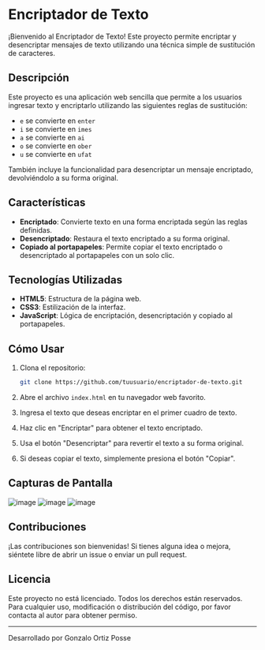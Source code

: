 # Encriptador de Texto

¡Bienvenido al Encriptador de Texto! Este proyecto permite encriptar y desencriptar mensajes de texto utilizando una técnica simple de sustitución de caracteres.

## Descripción

Este proyecto es una aplicación web sencilla que permite a los usuarios ingresar texto y encriptarlo utilizando las siguientes reglas de sustitución:

- `e` se convierte en `enter`
- `i` se convierte en `imes`
- `a` se convierte en `ai`
- `o` se convierte en `ober`
- `u` se convierte en `ufat`

También incluye la funcionalidad para desencriptar un mensaje encriptado, devolviéndolo a su forma original.

## Características

- **Encriptado**: Convierte texto en una forma encriptada según las reglas definidas.
- **Desencriptado**: Restaura el texto encriptado a su forma original.
- **Copiado al portapapeles**: Permite copiar el texto encriptado o desencriptado al portapapeles con un solo clic.

## Tecnologías Utilizadas

- **HTML5**: Estructura de la página web.
- **CSS3**: Estilización de la interfaz.
- **JavaScript**: Lógica de encriptación, desencriptación y copiado al portapapeles.

## Cómo Usar

1. Clona el repositorio:
    ```bash
    git clone https://github.com/tuusuario/encriptador-de-texto.git
    ```

3. Abre el archivo `index.html` en tu navegador web favorito.

4. Ingresa el texto que deseas encriptar en el primer cuadro de texto.

5. Haz clic en "Encriptar" para obtener el texto encriptado.

6. Usa el botón "Desencriptar" para revertir el texto a su forma original.

7. Si deseas copiar el texto, simplemente presiona el botón "Copiar".

## Capturas de Pantalla

![image](https://github.com/user-attachments/assets/270d4e55-3c63-4296-9f32-825dac082b55)
![image](https://github.com/user-attachments/assets/a196d079-ab55-43bd-84e3-bd4af3988c7e)
![image](https://github.com/user-attachments/assets/0a1c3739-f5fa-49b9-a92a-b424d5f1a9f0)



## Contribuciones

¡Las contribuciones son bienvenidas! Si tienes alguna idea o mejora, siéntete libre de abrir un issue o enviar un pull request.

## Licencia

Este proyecto no está licenciado. Todos los derechos están reservados. Para cualquier uso, modificación o distribución del código, por favor contacta al autor para obtener permiso.

---

Desarrollado por Gonzalo Ortiz Posse
